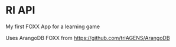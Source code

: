 RI API
======

My first FOXX App for a learning game

Uses ArangoDB FOXX from https://github.com/triAGENS/ArangoDB
